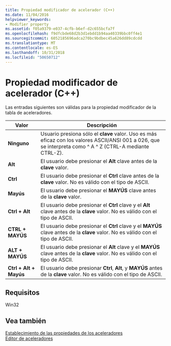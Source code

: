 ```yaml
---
title: Propiedad modificador de acelerador (C++)
ms.date: 11/04/2016
helpviewer_keywords:
- Modifier property
ms.assetid: f05a9379-e037-4cfb-b6ef-d2c655bcfa7f
ms.openlocfilehash: f9dfcbde68d2b3d1ebdd1b94aa40339bbc0ff4e1
ms.sourcegitcommit: 6052185696adca270bc9bdbec45a626dd89cdcdd
ms.translationtype: MT
ms.contentlocale: es-ES
ms.lasthandoff: 10/31/2018
ms.locfileid: "50650712"
---
```

# <a name="accelerator-modifier-property-c"></a>Propiedad modificador de acelerador (C++)

Las entradas siguientes son válidas para la propiedad modificador de la tabla de aceleradores.

|Valor|Descripción|
|-----------|-----------------|
|**Ninguno**|Usuario presiona sólo el **clave** valor. Uso es más eficaz con los valores ASCII/ANSI 001 a 026, que se interpreta como ^ A ^ Z (CTRL-A mediante CTRL-Z).|
|**Alt**|El usuario debe presionar el **Alt** clave antes de la **clave** valor.|
|**Ctrl**|El usuario debe presionar el **Ctrl** clave antes de la **clave** valor. No es válido con el tipo de ASCII.|
|**Mayús**|El usuario debe presionar el **MAYÚS** clave antes de la **clave** valor.|
|**Ctrl + Alt**|El usuario debe presionar el **Ctrl** clave y el **Alt** clave antes de la **clave** valor. No es válido con el tipo de ASCII.|
|**CTRL + MAYÚS**|El usuario debe presionar el **Ctrl** clave y el **MAYÚS** clave antes de la **clave** valor. No es válido con el tipo de ASCII.|
|**ALT + MAYÚS**|El usuario debe presionar el **Alt** clave y el **MAYÚS** clave antes de la **clave** valor. No es válido con el tipo de ASCII.|
|**Ctrl + Alt + Mayús**|El usuario debe presionar **Ctrl**, **Alt**, y **MAYÚS** antes de la **clave** valor. No es válido con el tipo de ASCII.|

## <a name="requirements"></a>Requisitos

Win32

## <a name="see-also"></a>Vea también

[Establecimiento de las propiedades de los aceleradores](../windows/setting-accelerator-properties.md)<br/>
[Editor de aceleradores](../windows/accelerator-editor.md)
